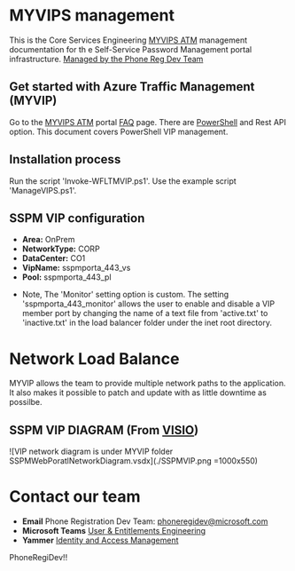 # MYVIPS management
This is the Core Services Engineering [MYVIPS ATM](http://myvips/) management documentation for th e Self-Service Password Management portal infrastructure. [Managed by the Phone Reg Dev Team](#contact-our-team)

## Get started with Azure Traffic Management (MYVIP)
Go to the [MYVIPS ATM](http://myvips/) portal [FAQ](http://myvips/Home/Faq) page. There are [PowerShell](https://nisnetdocs/DocSources/public/ATM_POSH/index.html) and Rest API option. This document covers PowerShell VIP management.
##	Installation process
Run the script 'Invoke-WFLTMVIP.ps1'. Use the example script 'ManageVIPS.ps1'.
##	SSPM VIP configuration
 - **Area:**        OnPrem
 - **NetworkType:** CORP
 - **DataCenter:**  CO1
 - **VipName:**     sspmporta_443_vs
 - **Pool:**        sspmporta_443_pl
 * Note, The 'Monitor' setting option is custom. The setting 'sspmporta_443_monitor' allows the user to enable and disable a VIP member port by changing the name of a text file from 'active.txt' to 'inactive.txt' in the load balancer folder under the inet root directory.

# Network Load Balance
MYVIP allows the team to provide multiple network paths to the application. It also makes it possible to patch and update with as little downtime as possilbe. 
## SSPM VIP DIAGRAM (From [VISIO](./SSPMWebPortalNetworkDiagram.vsdx))
![VIP network diagram is under MYVIP folder SSPMWebPoratlNetworkDiagram.vsdx](./SSPMVIP.png =1000x550)


# Contact our team
- **Email** Phone Registration Dev Team: phoneregidev@microsoft.com
- **Microsoft Teams** [User & Entitlements Engineering](https://teams.microsoft.com/l/channel/19%3a055e03eba85b4e0a9706caeceac6b78f%40thread.skype/Phone%2520Registration?groupId=c126cd4f-154d-4ab5-85bd-e017c1460833&tenantId=72f988bf-86f1-41af-91ab-2d7cd011db47)
- **Yammer** [Identity and Access Management](https://www.yammer.com/microsoft.com/#/threads/inGroup?type=in_group&feedId=892258)

























PhoneRegiDev!!